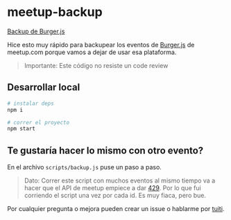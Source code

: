 # meetup-backup

[Backup de Burger.js](https://burgerjs-backup.cduran.now.sh/)

Hice esto muy rápido para backupear los eventos de [Burger.js](https://twitter.com/burgerjsba) de meetup.com porque vamos a dejar de usar esa plataforma.

> Importante: Este código no resiste un code review

## Desarrollar local

```bash
# instalar deps
npm i

# correr el proyecto
npm start
```

## Te gustaría hacer lo mismo con otro evento?

En el archivo `scripts/backup.js` puse un paso a paso.

> Dato: Correr este script con muchos eventos al mismo tiempo va a hacer que el API de meetup empiece a dar [429](https://httpstatuses.com/429). Por lo que fui corriendo el script una vez por cada id. Es muy fiaca, pero bue.

Por cualquier pregunta o mejora pueden crear un issue o hablarme por [tuiti](https://twitter.com/DuranCristhian).
